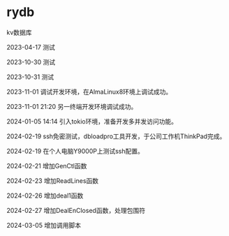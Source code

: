# rydb
kv数据库

2023-04-17 测试

2023-10-30 测试

2023-10-31 测试

2023-11-01 调试开发环境，在AlmaLinux8环境上调试成功。

2023-11-01 21:20 另一终端开发环境调试成功。

2024-01-05 14:14 引入tokio环境，准备开发多并发访问功能。

2024-02-19  ssh免密测试，dbloadpro工具开发，于公司工作机ThinkPad完成。

2024-02-19 在个人电脑Y9000P上测试ssh配置。

2024-02-21 增加GenCtl函数

2024-02-23 增加ReadLines函数

2024-02-26 增加deal1函数

2024-02-27 增加DealEnClosed函数，处理包围符

2024-03-05 增加调用脚本